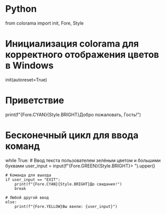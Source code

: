# Python

from colorama import init, Fore, Style

# Инициализация colorama для корректного отображения цветов в Windows
init(autoreset=True)

# Приветствие
print(f"{Fore.CYAN}{Style.BRIGHT}Добро пожаловать, Гость!")

# Бесконечный цикл для ввода команд
while True:
    # Ввод текста пользователем зелёным цветом и большими буквами
    user_input = input(f"{Fore.GREEN}{Style.BRIGHT}> ").upper()
    
    # Команда для выхода
    if user_input == "EXIT":
        print(f"{Fore.CYAN}{Style.BRIGHT}До свидания!")
        break
    
    # Любой другой ввод
    else:
        print(f"{Fore.YELLOW}Вы ввели: {user_input}")
